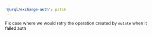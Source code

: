 ```yaml
---
'@urql/exchange-auth': patch
---
```


Fix case where we would retry the operation created by `mutate` when it failed auth
